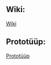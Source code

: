 ## Wiki:
[Wiki](https://github.com/madiskar/utwebproject/wiki)

## Prototüüp:
[Prototüüp](https://github.com/madiskar/utwebproject/wiki/Prototüüp/)